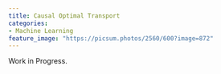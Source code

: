 ```yaml
---
title: Causal Optimal Transport
categories:
- Machine Learning
feature_image: "https://picsum.photos/2560/600?image=872"
---
```


Work in Progress.
